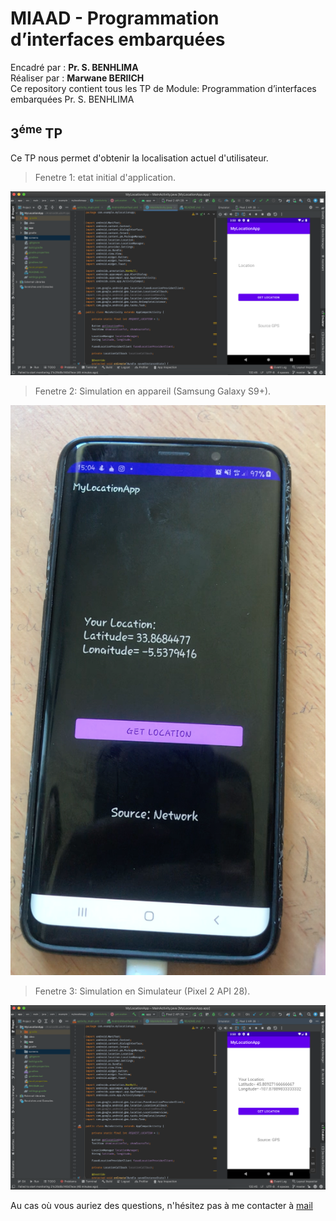 # MIAAD - Programmation d’interfaces embarquées

Encadré par : **Pr. S. BENHLIMA** <br>
Réaliser par : **Marwane BERIICH** <br>
Ce repository contient tous les TP de Module: Programmation d’interfaces embarquées  Pr. S. BENHLIMA


## 3<sup>éme</sup> TP

Ce TP nous permet d'obtenir la localisation actuel d'utilisateur.

> Fenetre 1: etat initial d'application.

![](./screens/Start.png)


> Fenetre 2: Simulation en appareil (Samsung Galaxy S9+).

![](./screens/Appareil.png)

> Fenetre 3: Simulation en Simulateur (Pixel 2 API 28).

![](./screens/Simulator.png)


Au cas où vous auriez des questions, n'hésitez pas à me contacter à [mail](mailto:marwaneberiich@gmail.com)
